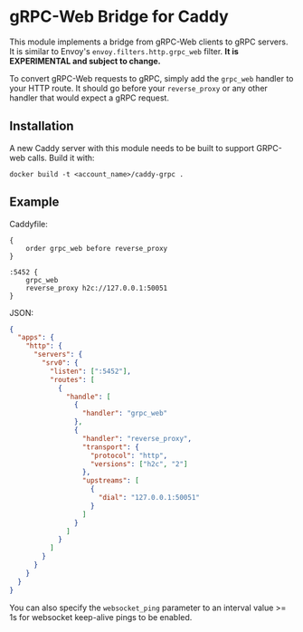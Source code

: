 # gRPC-Web Bridge for Caddy

This module implements a bridge from gRPC-Web clients to gRPC servers. It is similar to Envoy's `envoy.filters.http.grpc_web` filter. **It is EXPERIMENTAL and subject to change.**

To convert gRPC-Web requests to gRPC, simply add the `grpc_web` handler to your HTTP route. It should go before your `reverse_proxy` or any other handler that would expect a gRPC request.

## Installation

A new Caddy server with this module needs to be built to support GRPC-web calls. Build it with:

```
docker build -t <account_name>/caddy-grpc .
```

## Example

Caddyfile:

```
{
	order grpc_web before reverse_proxy
}

:5452 {
	grpc_web
	reverse_proxy h2c://127.0.0.1:50051
}
```

JSON:

```json
{
  "apps": {
    "http": {
      "servers": {
        "srv0": {
          "listen": [":5452"],
          "routes": [
            {
              "handle": [
                {
                  "handler": "grpc_web"
                },
                {
                  "handler": "reverse_proxy",
                  "transport": {
                    "protocol": "http",
                    "versions": ["h2c", "2"]
                  },
                  "upstreams": [
                    {
                      "dial": "127.0.0.1:50051"
                    }
                  ]
                }
              ]
            }
          ]
        }
      }
    }
  }
}
```

You can also specify the `websocket_ping` parameter to an interval value >= 1s for websocket keep-alive pings to be enabled.
